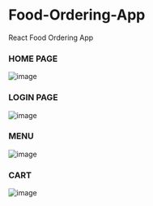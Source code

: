 # Food-Ordering-App
React Food Ordering App

### HOME PAGE
![image](https://github.com/shraddha1201/Food-Ordering-App/assets/93818933/782f57a9-2082-4871-930b-0782612081c8)

### LOGIN PAGE
![image](https://github.com/shraddha1201/Food-Ordering-App/assets/93818933/40cfa1db-0571-4183-b45c-05a7f56adaeb)

### MENU
![image](https://github.com/shraddha1201/Food-Ordering-App/assets/93818933/6c761f6c-6f68-4abf-b2b9-1c39ccc17e24)

### CART
![image](https://github.com/shraddha1201/Food-Ordering-App/assets/93818933/186ce212-723e-4562-9f59-f16517af0711)
